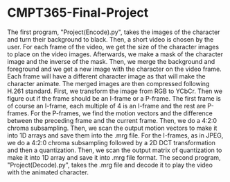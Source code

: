 # CMPT365-Final-Project

The first program, "Project(Encode).py", takes the images of the character and turn their background to black. Then, a short video is chosen by the user. For each frame of the video, we get the size of the character images to place on the video images. Afterwards, we make a mask of the character image and the inverse of the mask. Then, we merge the background and foreground and we get a new image with the character on the video frame. Each frame will have a different character image as that will make the character animate. The merged images are then compressed following H.261 standard. First, we transform the image from RGB to YCbCr. Then we figure out if the frame should be an I-frame or a P-frame. The first frame is of course an I-frame, each multiple of 4 is an I-frame and the rest are P-frames. For the P-frames, we find the motion vectors and the difference between the preceding frame and the current frame. Then, we do a 4:2:0 chroma subsampling. Then, we scan the output motion vectors to make it into 1D arrays and save them into the .mrg file. For the I-frames, as in JPEG, we do a 4:2:0 chroma subsampling followed by a 2D DCT transformation and then a quantization. Then, we scan the output matrix of quantization to make it into 1D array and save it into .mrg file format. The second program, "Project(Decode).py", takes the .mrg file and decode it to play the video with the animated character.
